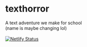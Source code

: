 # texthorror
A text adventure we make for school<br>
(name is maybe changing lol)<br>
<br>
[![Netlify Status](https://api.netlify.com/api/v1/badges/0408c36a-56ca-4a2e-86ce-5b0621e4a45c/deploy-status)](https://app.netlify.com/sites/texthorror/deploys)
